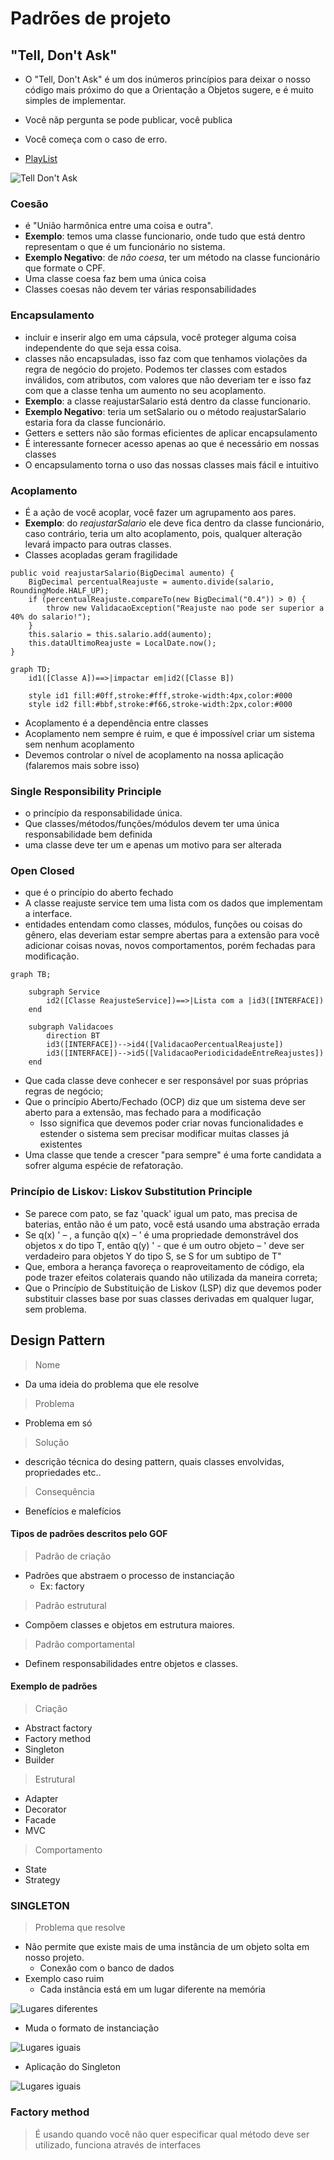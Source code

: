 ﻿# Padrões de projeto 

## "Tell, Don't Ask"
- O "Tell, Don't Ask" é um dos inúmeros princípios para deixar o nosso código mais próximo do que a Orientação a Objetos sugere, e é muito simples de implementar.

- Você nãp pergunta se pode publicar, você publica
- Você começa com o caso de erro.

- [PlayList](https://www.youtube.com/playlist?list=PLnOrFdw5rkTyDPr1yOW2H14Oq8u7IiDyP)

![Tell Don't Ask](./asserts/telldontask.png)

###  Coesão 
- é "União harmônica entre uma coisa e outra".
- **Exemplo**: temos uma classe funcionario, onde tudo que está dentro representam o que é um funcionário no sistema.
- **Exemplo Negativo**: de *não coesa*, ter um método na classe funcionário que formate o CPF.
- Uma classe coesa faz bem uma única coisa
- Classes coesas não devem ter várias responsabilidades

### Encapsulamento
- incluir e inserir algo em uma cápsula, você proteger alguma coisa independente do que seja essa coisa.
-  classes não encapsuladas, isso faz com que tenhamos violações da regra de negócio do projeto. Podemos ter classes com estados inválidos, com atributos, com valores que não deveriam ter e isso faz com que a classe tenha um aumento no seu acoplamento.
- **Exemplo**: a classe reajustarSalario está dentro da classe funcionario.
- **Exemplo Negativo**: teria um setSalario ou o método reajustarSalario estaria fora da classe funcionário.
- Getters e setters não são formas eficientes de aplicar encapsulamento
- É interessante fornecer acesso apenas ao que é necessário em nossas classes
- O encapsulamento torna o uso das nossas classes mais fácil e intuitivo

### Acoplamento
- É a ação de você acoplar, você fazer um agrupamento aos pares.
- **Exemplo**: do *reajustarSalario* ele deve fica dentro da classe funcionário, caso contrário, teria um alto acoplamento, pois, qualquer alteração levará impacto para outras classes.
- Classes acopladas geram fragilidade
```
public void reajustarSalario(BigDecimal aumento) {
    BigDecimal percentualReajuste = aumento.divide(salario, RoundingMode.HALF_UP);
    if (percentualReajuste.compareTo(new BigDecimal("0.4")) > 0) {
        throw new ValidacaoException("Reajuste nao pode ser superior a 40% do salario!");
    }
    this.salario = this.salario.add(aumento);
    this.dataUltimoReajuste = LocalDate.now();
}
```

```mermaid
graph TD;
    id1([Classe A])==>|impactar em|id2([Classe B])

    style id1 fill:#0ff,stroke:#fff,stroke-width:4px,color:#000
    style id2 fill:#bbf,stroke:#f66,stroke-width:2px,color:#000
```
- Acoplamento é a dependência entre classes
- Acoplamento nem sempre é ruim, e que é impossível criar um sistema sem nenhum acoplamento
- Devemos controlar o nível de acoplamento na nossa aplicação (falaremos mais sobre isso)


### Single Responsibility Principle
- o princípio da responsabilidade única.
- Que classes/métodos/funções/módulos devem ter uma única responsabilidade bem definida
- uma classe deve ter um e apenas um motivo para ser alterada

### Open Closed 
- que é o princípio do aberto fechado
- A classe reajuste service tem uma lista com os dados que implementam a interface.
- entidades entendam como classes, módulos, funções ou coisas do gênero, elas deveriam estar sempre abertas para a extensão para você adicionar coisas novas, novos comportamentos, porém fechadas para modificação.

```mermaid
graph TB;
    
    subgraph Service
        id2([Classe ReajusteService])==>|Lista com a |id3([INTERFACE])
    end 

    subgraph Validacoes
        direction BT
        id3([INTERFACE])-->id4([ValidacaoPercentualReajuste])
        id3([INTERFACE])-->id5([ValidacaoPeriodicidadeEntreReajustes])
    end
```
- Que cada classe deve conhecer e ser responsável por suas próprias regras de negócio;
- Que o princípio Aberto/Fechado (OCP) diz que um sistema deve ser aberto para a extensão, mas fechado para a modificação
    - Isso significa que devemos poder criar novas funcionalidades e estender o sistema sem precisar modificar muitas classes já existentes
- Uma classe que tende a crescer "para sempre" é uma forte candidata a sofrer alguma espécie de refatoração.

### Princípio de Liskov: Liskov Substitution Principle
- Se parece com pato, se faz 'quack' igual um pato, mas precisa de baterias, então não é um pato, você está usando uma abstração errada
- Se q(x) ' – , a função q(x) – ' é uma propriedade demonstrável dos objetos x do tipo T, então q(y) ' - que é um outro objeto – ' deve ser verdadeiro para objetos Y do tipo S, se S for um subtipo de T"
- Que, embora a herança favoreça o reaproveitamento de código, ela pode trazer efeitos colaterais quando não utilizada da maneira correta;
- Que o Princípio de Substituição de Liskov (LSP) diz que devemos poder substituir classes base por suas classes derivadas em qualquer lugar, sem problema.

## Design Pattern
> Nome
- Da uma ideia do problema que ele resolve
> Problema
- Problema em só
> Solução
- descrição técnica do desing pattern, quais classes envolvidas, propriedades etc..
> Consequência
- Benefícios e malefícios

#### Tipos de padrões descritos pelo GOF
> Padrão de criação
- Padrões que abstraem o processo de instanciação
    - Ex: factory
> Padrão estrutural
- Compõem classes e objetos em estrutura maiores.
> Padrão comportamental
- Definem responsabilidades entre objetos e classes.

#### Exemplo de padrões
> Criação
- Abstract factory
- Factory method
- Singleton
- Builder
> Estrutural
- Adapter
- Decorator
- Facade
- MVC
> Comportamento
- State
- Strategy



### SINGLETON
> Problema que resolve
- Não permite que existe mais de uma instância de um objeto solta em nosso projeto.
    - Conexão com o banco de dados
- Exemplo caso ruim
    - Cada instância está em um lugar diferente na memória

![Lugares diferentes](./asserts/singleton01.png)

- Muda o formato de instanciação

![Lugares iguais](./asserts/singleton02.png)

- Aplicação do Singleton

![Lugares iguais](./asserts/singleton02.png)

### Factory method
> É usando quando você não quer especificar qual método deve ser utilizado, funciona através de interfaces



